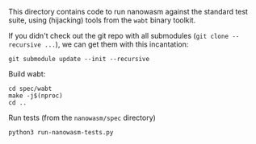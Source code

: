 This directory contains code to run nanowasm against the standard test suite, using (hijacking) tools from the `wabt` binary toolkit.

If you didn't check out the git repo with all submodules (`git clone
--recursive ...`), we can get them with this incantation:

```
git submodule update --init --recursive
```

Build wabt:

```
cd spec/wabt
make -j$(nproc)
cd ..
```

Run tests (from the `nanowasm/spec` directory)

```
python3 run-nanowasm-tests.py
```
